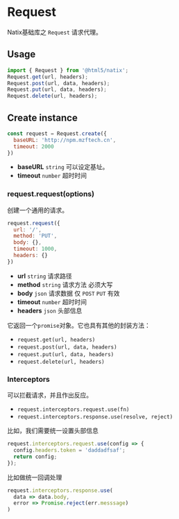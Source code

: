 # Request

Natix基础库之 `Request` 请求代理。

## Usage

```javascript
import { Request } from '@html5/natix';
Request.get(url, headers);
Request.post(url, data, headers);
Request.put(url, data, headers);
Request.delete(url, headers);
```

## Create instance

```javascript
const request = Request.create({
  baseURL: 'http://npm.mzftech.cn',
  timeout: 2000
})
```

- **baseURL** `string` 可以设定基址。
- **timeout** `number` 超时时间

### request.request(options)

创建一个通用的请求。

```javascript
request.request({
  url: '/',
  method: 'PUT',
  body: {},
  timeout: 1000,
  headers: {}
})
```

- **url** `string` 请求路径
- **method** `string` 请求方法 必须大写
- **body** `json` 请求数据 仅 `POST` `PUT` 有效
- **timeout** `number` 超时时间
- **headers** `json` 头部信息

它返回一个`promise`对象。它也具有其他的封装方法：

- `request.get(url, headers)`
- `request.post(url, data, headers)`
- `request.put(url, data, headers)`
- `request.delete(url, headers)`

### Interceptors

可以拦截请求，并且作出反应。

- `request.interceptors.request.use(fn)`
- `request.interceptors.response.use(resolve, reject)`

比如，我们需要统一设置头部信息

```javascript
request.interceptors.request.use(config => {
  config.headers.token = 'daddadfsaf';
  return config;
});
```

比如做统一回调处理

```javascript
request.interceptors.response.use(
  data => data.body,
  error => Promise.reject(err.messsage)
)
```

